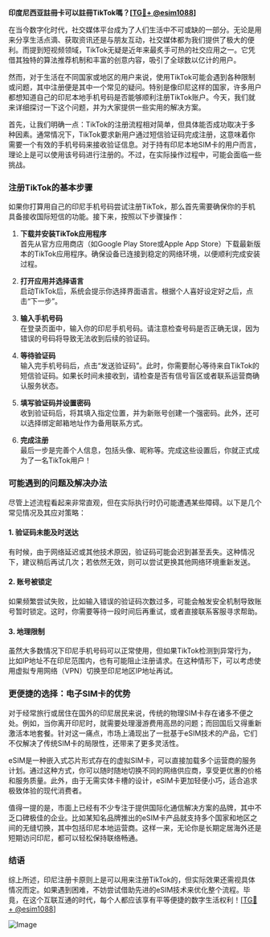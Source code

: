 **印度尼西亚註冊卡可以註冊TikTok嗎？[[TG💪+ @esim1088](https://t.me/s/esim1088)]**

在当今数字化时代，社交媒体平台成为了人们生活中不可或缺的一部分。无论是用来分享生活点滴、获取资讯还是与朋友互动，社交媒体都为我们提供了极大的便利。而提到短视频领域，TikTok无疑是近年来最炙手可热的社交应用之一。它凭借其独特的算法推荐机制和丰富的创意内容，吸引了全球数以亿计的用户。

然而，对于生活在不同国家或地区的用户来说，使用TikTok可能会遇到各种限制或问题，其中注册便是其中一个常见的疑问。特别是像印尼这样的国家，许多用户都想知道自己的印尼本地手机号码是否能够顺利注册TikTok账户。今天，我们就来详细探讨一下这个问题，并为大家提供一些实用的解决方案。

首先，让我们明确一点：TikTok的注册流程相对简单，但具体能否成功取决于多种因素。通常情况下，TikTok要求新用户通过短信验证码完成注册，这意味着你需要一个有效的手机号码来接收验证信息。对于持有印尼本地SIM卡的用户而言，理论上是可以使用该号码进行注册的。不过，在实际操作过程中，可能会面临一些挑战。

### 注册TikTok的基本步骤

如果你打算用自己的印尼手机号码尝试注册TikTok，那么首先需要确保你的手机具备接收国际短信的功能。接下来，按照以下步骤操作：

1. **下载并安装TikTok应用程序**  
   首先从官方应用商店（如Google Play Store或Apple App Store）下载最新版本的TikTok应用程序。确保设备已连接到稳定的网络环境，以便顺利完成安装过程。

2. **打开应用并选择语言**  
   启动TikTok后，系统会提示你选择界面语言。根据个人喜好设定好之后，点击“下一步”。

3. **输入手机号码**  
   在登录页面中，输入你的印尼手机号码。请注意检查号码是否正确无误，因为错误的号码将导致无法收到后续的验证码。

4. **等待验证码**  
   输入完手机号码后，点击“发送验证码”。此时，你需要耐心等待来自TikTok的短信验证码。如果长时间未接收到，请检查是否有信号盲区或者联系运营商确认服务状态。

5. **填写验证码并设置密码**  
   收到验证码后，将其填入指定位置，并为新账号创建一个强密码。此外，还可以选择绑定邮箱地址作为备用联系方式。

6. **完成注册**  
   最后一步是完善个人信息，包括头像、昵称等。完成这些设置后，你就正式成为了一名TikTok用户！

### 可能遇到的问题及解决办法

尽管上述流程看起来非常直观，但在实际执行时仍可能遭遇某些障碍。以下是几个常见情况及其应对策略：

#### 1. 验证码未能及时送达
有时候，由于网络延迟或其他技术原因，验证码可能会迟到甚至丢失。这种情况下，建议稍后再试几次；若依然无效，则可以尝试更换其他网络环境重新发送。

#### 2. 账号被锁定
如果频繁尝试失败，比如输入错误的验证码次数过多，可能会触发安全机制导致账号暂时锁定。这时，你需要等待一段时间后再重试，或者直接联系客服寻求帮助。

#### 3. 地理限制
虽然大多数情况下印尼手机号码可以正常使用，但如果TikTok检测到异常行为，比如IP地址不在印尼范围内，也有可能阻止注册请求。在这种情形下，可以考虑使用虚拟专用网络（VPN）切换至印尼地区IP地址再试。

### 更便捷的选择：电子SIM卡的优势

对于经常旅行或居住在国外的印尼居民来说，传统的物理SIM卡存在诸多不便之处。例如，当你离开印尼时，就需要处理漫游费用高昂的问题；而回国后又得重新激活本地套餐。针对这一痛点，市场上涌现出了一批基于eSIM技术的产品，它们不仅解决了传统SIM卡的局限性，还带来了更多灵活性。

eSIM是一种嵌入式芯片形式存在的虚拟SIM卡，可以直接加载多个运营商的服务计划。通过这种方式，你可以随时随地切换不同的网络供应商，享受更优惠的价格和服务质量。此外，由于无需实体卡槽的设计，eSIM卡更加轻便小巧，适合追求极致体验的现代消费者。

值得一提的是，市面上已经有不少专注于提供国际化通信解决方案的品牌，其中不乏口碑极佳的企业。比如某知名品牌推出的eSIM卡产品就支持多个国家和地区之间的无缝切换，其中包括印尼本地运营商。这样一来，无论你是长期定居海外还是短期访问印尼，都可以轻松保持联络畅通。

### 结语

综上所述，印尼注册卡原则上是可以用来注册TikTok的，但实际效果还需视具体情况而定。如果遇到困难，不妨尝试借助先进的eSIM技术来优化整个流程。毕竟，在这个互联互通的时代，每个人都应该享有平等便捷的数字生活权利！[[TG💪+ @esim1088](https://t.me/s/esim1088)] 

![Image](https://i.postimg.cc/4NQfJmqS/Snipaste-2025-05-13-00-14-12.png)